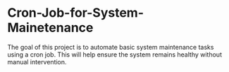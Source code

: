 # Cron-Job-for-System-Mainetenance
The goal of this project is to automate basic system maintenance tasks using a cron job. This will help ensure the system remains healthy without manual intervention.
